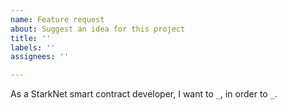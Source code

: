 ```yaml
---
name: Feature request
about: Suggest an idea for this project
title: ''
labels: ''
assignees: ''

---
```


As a StarkNet smart contract developer,
I want to `_`,
in order to `_`.
